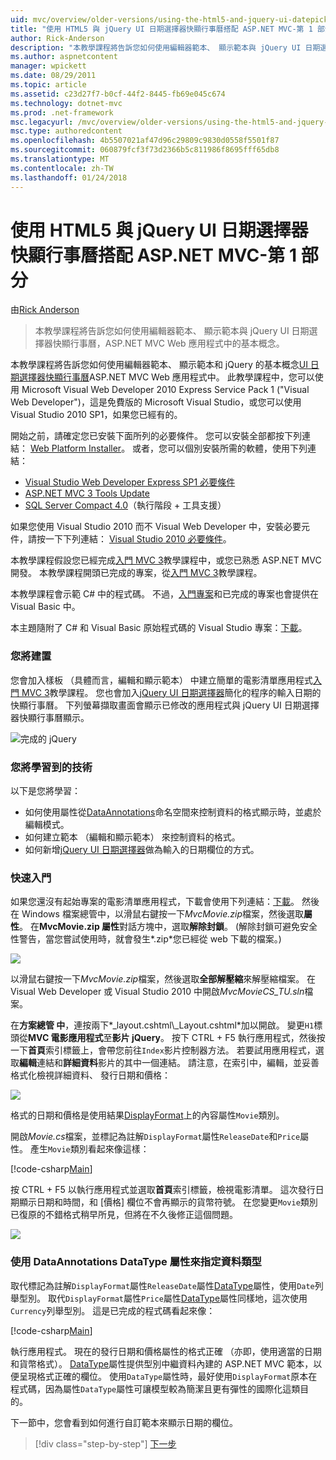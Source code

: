 ```yaml
---
uid: mvc/overview/older-versions/using-the-html5-and-jquery-ui-datepicker-popup-calendar-with-aspnet-mvc/using-the-html5-and-jquery-ui-datepicker-popup-calendar-with-aspnet-mvc-part-1
title: "使用 HTML5 與 jQuery UI 日期選擇器快顯行事曆搭配 ASP.NET MVC-第 1 部分 |Microsoft 文件"
author: Rick-Anderson
description: "本教學課程將告訴您如何使用編輯器範本、 顯示範本與 jQuery UI 日期選擇器快顯行事曆，ASP.NET MV 中的基本概念..."
ms.author: aspnetcontent
manager: wpickett
ms.date: 08/29/2011
ms.topic: article
ms.assetid: c23d27f7-b0cf-44f2-8445-fb69e045c674
ms.technology: dotnet-mvc
ms.prod: .net-framework
msc.legacyurl: /mvc/overview/older-versions/using-the-html5-and-jquery-ui-datepicker-popup-calendar-with-aspnet-mvc/using-the-html5-and-jquery-ui-datepicker-popup-calendar-with-aspnet-mvc-part-1
msc.type: authoredcontent
ms.openlocfilehash: 4b5507021af47d96c29809c9830d0558f5501f87
ms.sourcegitcommit: 060879fcf3f73d2366b5c811986f8695fff65db8
ms.translationtype: MT
ms.contentlocale: zh-TW
ms.lasthandoff: 01/24/2018
---
```

<a name="using-the-html5-and-jquery-ui-datepicker-popup-calendar-with-aspnet-mvc---part-1"></a>使用 HTML5 與 jQuery UI 日期選擇器快顯行事曆搭配 ASP.NET MVC-第 1 部分
====================
由[Rick Anderson](https://github.com/Rick-Anderson)

> 本教學課程將告訴您如何使用編輯器範本、 顯示範本與 jQuery UI 日期選擇器快顯行事曆，ASP.NET MVC Web 應用程式中的基本概念。


本教學課程將告訴您如何使用編輯器範本、 顯示範本和 jQuery 的基本概念[UI 日期選擇器快顯行事曆](http://plugins.jquery.com/project/datepicker)ASP.NET MVC Web 應用程式中。 此教學課程中，您可以使用 Microsoft Visual Web Developer 2010 Express Service Pack 1 (&quot;Visual Web Developer&quot;)，這是免費版的 Microsoft Visual Studio，或您可以使用 Visual Studio 2010 SP1，如果您已經有的。

開始之前，請確定您已安裝下面所列的必要條件。 您可以安裝全部都按下列連結： [Web Platform Installer](https://www.microsoft.com/web/gallery/install.aspx?appid=VWD2010SP1Pack)。 或者，您可以個別安裝所需的軟體，使用下列連結：

- [Visual Studio Web Developer Express SP1 必要條件](https://www.microsoft.com/web/gallery/install.aspx?appid=VWD2010SP1Pack)
- [ASP.NET MVC 3 Tools Update](https://www.microsoft.com/web/gallery/install.aspx?appsxml=&amp;appid=MVC3)
- [SQL Server Compact 4.0](https://www.microsoft.com/web/gallery/install.aspx?appid=SQLCE;SQLCEVSTools_4_0)（執行階段 + 工具支援）

如果您使用 Visual Studio 2010 而不 Visual Web Developer 中，安裝必要元件，請按一下下列連結： [Visual Studio 2010 必要條件](https://www.microsoft.com/web/gallery/install.aspx?appsxml=&amp;appid=VS2010SP1Pack)。

本教學課程假設您已經完成[入門 MVC 3](../getting-started-with-aspnet-mvc3/cs/intro-to-aspnet-mvc-3.md)教學課程中，或您已熟悉 ASP.NET MVC 開發。 本教學課程開頭已完成的專案，從[入門 MVC 3](../getting-started-with-aspnet-mvc3/cs/intro-to-aspnet-mvc-3.md)教學課程。

本教學課程會示範 C# 中的程式碼。 不過，[入門專案](https://archive.msdn.microsoft.com/Project/Download/FileDownload.aspx?ProjectName=aspnetmvcsamples&amp;DownloadId=15800)和已完成的專案也會提供在 Visual Basic 中。

本主題隨附了 C# 和 Visual Basic 原始程式碼的 Visual Studio 專案：[下載](https://archive.msdn.microsoft.com/Project/Download/FileDownload.aspx?ProjectName=aspnetmvcsamples&amp;DownloadId=15800)。

### <a name="what-youll-build"></a>您將建置

您會加入樣板 （具體而言，編輯和顯示範本） 中建立簡單的電影清單應用程式[入門 MVC 3](../getting-started-with-aspnet-mvc3/cs/intro-to-aspnet-mvc-3.md)教學課程。 您也會加入[jQuery UI 日期選擇器](http://jqueryui.com/demos/datepicker/)簡化的程序的輸入日期的快顯行事曆。 下列螢幕擷取畫面會顯示已修改的應用程式與 jQuery UI 日期選擇器快顯行事曆顯示。

![完成的 jQuery](using-the-html5-and-jquery-ui-datepicker-popup-calendar-with-aspnet-mvc-part-1/_static/image1.png)

### <a name="skills-youll-learn"></a>您將學習到的技術

以下是您將學習：

- 如何使用屬性從[DataAnnotations](https://msdn.microsoft.com/library/system.componentmodel.dataannotations.aspx)命名空間來控制資料的格式顯示時，並處於編輯模式。
- 如何建立範本 （編輯和顯示範本） 來控制資料的格式。
- 如何新增[jQuery UI 日期選擇器](http://jqueryui.com/demos/datepicker/)做為輸入的日期欄位的方式。

### <a name="getting-started"></a>快速入門

如果您還沒有起始專案的電影清單應用程式，下載會使用下列連結：[下載](https://code.msdn.microsoft.com/Project/Download/FileDownload.aspx?https://archive.msdn.microsoft.com/Project/Download/FileDownload.aspx?ProjectName=aspnetmvcsamples&amp;DownloadId=15800)。 然後在 Windows 檔案總管中，以滑鼠右鍵按一下*MvcMovie.zip*檔案，然後選取**屬性**。 在**MvcMovie.zip 屬性**對話方塊中，選取**解除封鎖**。 (解除封鎖可避免安全性警告，當您嘗試使用時，就會發生*.zip*您已經從 web 下載的檔案。)

![](using-the-html5-and-jquery-ui-datepicker-popup-calendar-with-aspnet-mvc-part-1/_static/image2.png)

以滑鼠右鍵按一下*MvcMovie.zip*檔案，然後選取**全部解壓縮**來解壓縮檔案。 在 Visual Web Developer 或 Visual Studio 2010 中開啟*MvcMovieCS\_TU.sln*檔案。

在**方案總管 中**，連按兩下*_layout.cshtml\\_Layout.cshtml*加以開啟。 變更`H1`標頭從**MVC 電影應用程式**至**影片 jQuery**。 按下 CTRL + F5 執行應用程式，然後按一下**首頁**索引標籤上，會帶您前往`Index`影片控制器方法。 若要試用應用程式，選取**編輯**連結和**詳細資料**影片的其中一個連結。 請注意，在索引中，編輯，並妥善格式化檢視詳細資料、 發行日期和價格：

![](using-the-html5-and-jquery-ui-datepicker-popup-calendar-with-aspnet-mvc-part-1/_static/image3.png)

格式的日期和價格是使用結果[DisplayFormat](https://msdn.microsoft.com/library/system.componentmodel.dataannotations.displayformatattribute.aspx)上的內容屬性`Movie`類別。

開啟*Movie.cs*檔案，並標記為註解`DisplayFormat`屬性`ReleaseDate`和`Price`屬性。 產生`Movie`類別看起來像這樣：

[!code-csharp[Main](using-the-html5-and-jquery-ui-datepicker-popup-calendar-with-aspnet-mvc-part-1/samples/sample1.cs)]

按 CTRL + F5 以執行應用程式並選取**首頁**索引標籤，檢視電影清單。 這次發行日期顯示日期和時間，和 [價格] 欄位不會再顯示的貨幣符號。 在您變更`Movie`類別已復原的不錯格式稍早所見，但將在不久後修正這個問題。

![](using-the-html5-and-jquery-ui-datepicker-popup-calendar-with-aspnet-mvc-part-1/_static/image4.png)

### <a name="using-the-dataannotations-datatype-attribute-to-specify-the-data-type"></a>使用 DataAnnotations DataType 屬性來指定資料類型

取代標記為註解`DisplayFormat`屬性`ReleaseDate`屬性[DataType](https://msdn.microsoft.com/library/system.componentmodel.dataannotations.datatype.aspx)屬性，使用`Date`列舉型別。 取代`DisplayFormat`屬性`Price`屬性[DataType](https://msdn.microsoft.com/library/system.componentmodel.dataannotations.datatype.aspx)屬性同樣地，這次使用`Currency`列舉型別。 這是已完成的程式碼看起來像：

[!code-csharp[Main](using-the-html5-and-jquery-ui-datepicker-popup-calendar-with-aspnet-mvc-part-1/samples/sample2.cs)]

執行應用程式。 現在的發行日期和價格屬性的格式正確 （亦即，使用適當的日期和貨幣格式）。 [DataType](https://msdn.microsoft.com/library/system.componentmodel.dataannotations.datatype.aspx)屬性提供型別中繼資料內建的 ASP.NET MVC 範本，以便呈現格式正確的欄位。 使用`DataType`屬性時，最好使用`DisplayFormat`原本在程式碼，因為屬性`DataType`屬性可讓模型較為簡潔且更有彈性的國際化這類目的。

下一節中，您會看到如何進行自訂範本來顯示日期的欄位。

>[!div class="step-by-step"]
[下一步](using-the-html5-and-jquery-ui-datepicker-popup-calendar-with-aspnet-mvc-part-2.md)
